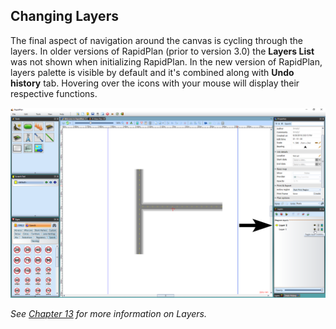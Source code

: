 ## Changing Layers

The final aspect of navigation around the canvas is cycling through the layers. In older versions of RapidPlan (prior to version 3.0) the **Layers List** was not shown when initializing RapidPlan. In the new version of RapidPlan, layers palette is visible by default and it's combined along with **Undo history** tab. Hovering over the icons with your mouse will display their respective functions.

![The_Layers_Palette](./assets/The_Layers_Palette.png)

*See [Chapter 13](#chapter-13-using-layers) for more information on Layers.*